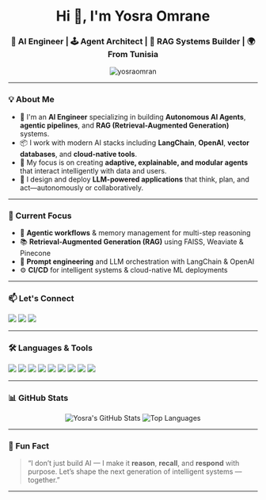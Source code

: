 <h1 align="center">Hi 👋, I'm Yosra Omrane</h1>
<h3 align="center">🧠 AI Engineer | 🕹️ Agent Architect | 🔎 RAG Systems Builder | 🌍 From Tunisia</h3>

<p align="center">
  <img src="https://komarev.com/ghpvc/?username=yosraomran&label=Profile%20views&color=blueviolet&style=flat" alt="yosraomran" />
</p>

---

### 💡 About Me

- 🤖 I'm an **AI Engineer** specializing in building **Autonomous AI Agents**, **agentic pipelines**, and **RAG (Retrieval-Augmented Generation)** systems.
- 📦 I work with modern AI stacks including **LangChain**, **OpenAI**, **vector databases**, and **cloud-native tools**.
- 🧭 My focus is on creating **adaptive, explainable, and modular agents** that interact intelligently with data and users.
- 💬 I design and deploy **LLM-powered applications** that think, plan, and act—autonomously or collaboratively.

---

### 🔬 Current Focus

- 🔁 **Agentic workflows** & memory management for multi-step reasoning
- 📚 **Retrieval-Augmented Generation (RAG)** using FAISS, Weaviate & Pinecone
- 🧠 **Prompt engineering** and LLM orchestration with LangChain & OpenAI
- ⚙️ **CI/CD** for intelligent systems & cloud-native ML deployments

---

### 📫 Let's Connect

<p align="left">
  <a href="mailto:yosomran@gmail.com"><img src="https://img.shields.io/badge/Gmail-EA4335?style=for-the-badge&logo=gmail&logoColor=white"/></a>
  <a href="https://www.linkedin.com/in/yosra-omrane-748a37209/"><img src="https://img.shields.io/badge/LinkedIn-0A66C2?style=for-the-badge&logo=linkedin&logoColor=white"/></a>
  <a href="https://github.com/yosraomran"><img src="https://img.shields.io/badge/GitHub-181717?style=for-the-badge&logo=github&logoColor=white"/></a>
</p>

---

### 🛠️ Languages & Tools

<p align="left">
  <img src="https://img.shields.io/badge/Python-3776AB?style=for-the-badge&logo=python&logoColor=white"/>
  <img src="https://img.shields.io/badge/FastAPI-009688?style=for-the-badge&logo=fastapi&logoColor=white"/>
  <img src="https://img.shields.io/badge/LangChain-000000?style=for-the-badge&logo=langchain&logoColor=white"/>
  <img src="https://img.shields.io/badge/OpenAI-412991?style=for-the-badge&logo=openai&logoColor=white"/>
  <img src="https://img.shields.io/badge/RAG-6E40C9?style=for-the-badge&logo=knowledgebase&logoColor=white"/>
  <img src="https://img.shields.io/badge/VectorDB-FF6F61?style=for-the-badge&logo=data&logoColor=white"/>
  <img src="https://img.shields.io/badge/Docker-2496ED?style=for-the-badge&logo=docker&logoColor=white"/>
  <img src="https://img.shields.io/badge/GitHub Actions-2088FF?style=for-the-badge&logo=github-actions&logoColor=white"/>
  <img src="https://img.shields.io/badge/VS Code-007ACC?style=for-the-badge&logo=visual-studio-code&logoColor=white"/>
</p>

---

### 📊 GitHub Stats

<p align="center">
  <img src="https://github-readme-stats.vercel.app/api?username=yosraomran&show_icons=true&theme=radical" alt="Yosra's GitHub Stats"/>
  <img src="https://github-readme-stats.vercel.app/api/top-langs/?username=yosraomran&layout=compact&theme=radical" alt="Top Languages"/>
</p>

---

### 🧠 Fun Fact
> “I don’t just build AI — I make it **reason**, **recall**, and **respond** with purpose. Let’s shape the next generation of intelligent systems — together.”

---
